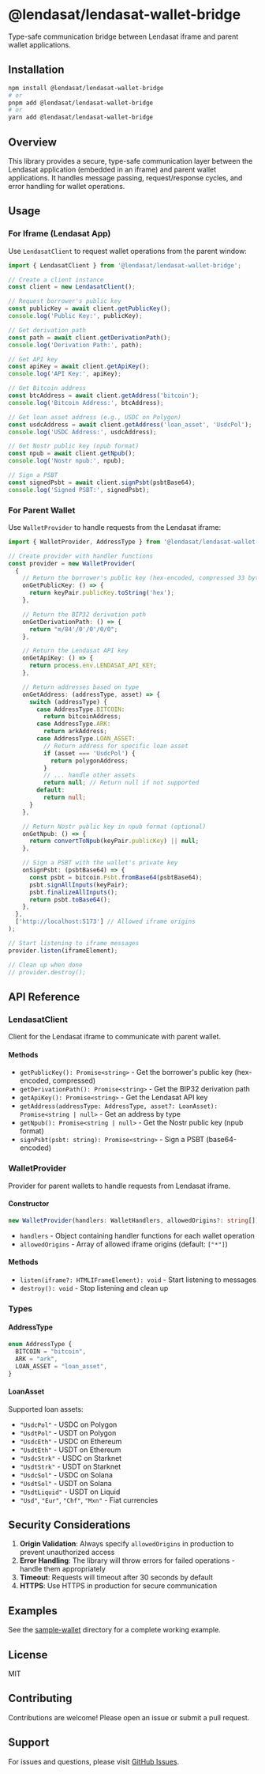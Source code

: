 # @lendasat/lendasat-wallet-bridge

Type-safe communication bridge between Lendasat iframe and parent wallet applications.

## Installation

```bash
npm install @lendasat/lendasat-wallet-bridge
# or
pnpm add @lendasat/lendasat-wallet-bridge
# or
yarn add @lendasat/lendasat-wallet-bridge
```

## Overview

This library provides a secure, type-safe communication layer between the Lendasat application (embedded in an iframe) and parent wallet applications. It handles message passing, request/response cycles, and error handling for wallet operations.

## Usage

### For Iframe (Lendasat App)

Use `LendasatClient` to request wallet operations from the parent window:

```typescript
import { LendasatClient } from '@lendasat/lendasat-wallet-bridge';

// Create a client instance
const client = new LendasatClient();

// Request borrower's public key
const publicKey = await client.getPublicKey();
console.log('Public Key:', publicKey);

// Get derivation path
const path = await client.getDerivationPath();
console.log('Derivation Path:', path);

// Get API key
const apiKey = await client.getApiKey();
console.log('API Key:', apiKey);

// Get Bitcoin address
const btcAddress = await client.getAddress('bitcoin');
console.log('Bitcoin Address:', btcAddress);

// Get loan asset address (e.g., USDC on Polygon)
const usdcAddress = await client.getAddress('loan_asset', 'UsdcPol');
console.log('USDC Address:', usdcAddress);

// Get Nostr public key (npub format)
const npub = await client.getNpub();
console.log('Nostr npub:', npub);

// Sign a PSBT
const signedPsbt = await client.signPsbt(psbtBase64);
console.log('Signed PSBT:', signedPsbt);
```

### For Parent Wallet

Use `WalletProvider` to handle requests from the Lendasat iframe:

```typescript
import { WalletProvider, AddressType } from '@lendasat/lendasat-wallet-bridge';

// Create provider with handler functions
const provider = new WalletProvider(
  {
    // Return the borrower's public key (hex-encoded, compressed 33 bytes)
    onGetPublicKey: () => {
      return keyPair.publicKey.toString('hex');
    },

    // Return the BIP32 derivation path
    onGetDerivationPath: () => {
      return "m/84'/0'/0'/0/0";
    },

    // Return the Lendasat API key
    onGetApiKey: () => {
      return process.env.LENDASAT_API_KEY;
    },

    // Return addresses based on type
    onGetAddress: (addressType, asset) => {
      switch (addressType) {
        case AddressType.BITCOIN:
          return bitcoinAddress;
        case AddressType.ARK:
          return arkAddress;
        case AddressType.LOAN_ASSET:
          // Return address for specific loan asset
          if (asset === 'UsdcPol') {
            return polygonAddress;
          }
          // ... handle other assets
          return null; // Return null if not supported
        default:
          return null;
      }
    },

    // Return Nostr public key in npub format (optional)
    onGetNpub: () => {
      return convertToNpub(keyPair.publicKey) || null;
    },

    // Sign a PSBT with the wallet's private key
    onSignPsbt: (psbtBase64) => {
      const psbt = bitcoin.Psbt.fromBase64(psbtBase64);
      psbt.signAllInputs(keyPair);
      psbt.finalizeAllInputs();
      return psbt.toBase64();
    },
  },
  ['http://localhost:5173'] // Allowed iframe origins
);

// Start listening to iframe messages
provider.listen(iframeElement);

// Clean up when done
// provider.destroy();
```

## API Reference

### LendasatClient

Client for the Lendasat iframe to communicate with parent wallet.

#### Methods

- `getPublicKey(): Promise<string>` - Get the borrower's public key (hex-encoded, compressed)
- `getDerivationPath(): Promise<string>` - Get the BIP32 derivation path
- `getApiKey(): Promise<string>` - Get the Lendasat API key
- `getAddress(addressType: AddressType, asset?: LoanAsset): Promise<string | null>` - Get an address by type
- `getNpub(): Promise<string | null>` - Get the Nostr public key (npub format)
- `signPsbt(psbt: string): Promise<string>` - Sign a PSBT (base64-encoded)

### WalletProvider

Provider for parent wallets to handle requests from Lendasat iframe.

#### Constructor

```typescript
new WalletProvider(handlers: WalletHandlers, allowedOrigins?: string[])
```

- `handlers` - Object containing handler functions for each wallet operation
- `allowedOrigins` - Array of allowed iframe origins (default: `["*"]`)

#### Methods

- `listen(iframe?: HTMLIFrameElement): void` - Start listening to messages
- `destroy(): void` - Stop listening and clean up

### Types

#### AddressType

```typescript
enum AddressType {
  BITCOIN = "bitcoin",
  ARK = "ark",
  LOAN_ASSET = "loan_asset",
}
```

#### LoanAsset

Supported loan assets:
- `"UsdcPol"` - USDC on Polygon
- `"UsdtPol"` - USDT on Polygon
- `"UsdcEth"` - USDC on Ethereum
- `"UsdtEth"` - USDT on Ethereum
- `"UsdcStrk"` - USDC on Starknet
- `"UsdtStrk"` - USDT on Starknet
- `"UsdcSol"` - USDC on Solana
- `"UsdtSol"` - USDT on Solana
- `"UsdtLiquid"` - USDT on Liquid
- `"Usd"`, `"Eur"`, `"Chf"`, `"Mxn"` - Fiat currencies

## Security Considerations

1. **Origin Validation**: Always specify `allowedOrigins` in production to prevent unauthorized access
2. **Error Handling**: The library will throw errors for failed operations - handle them appropriately
3. **Timeout**: Requests will timeout after 30 seconds by default
4. **HTTPS**: Use HTTPS in production for secure communication

## Examples

See the [sample-wallet](../../apps/sample-wallet) directory for a complete working example.

## License

MIT

## Contributing

Contributions are welcome! Please open an issue or submit a pull request.

## Support

For issues and questions, please visit [GitHub Issues](https://github.com/lendasat/lendasat/issues).
